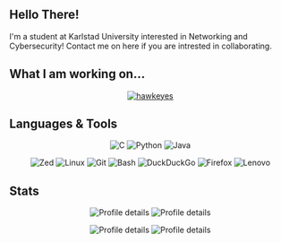 <h2>Hello There!</h3> 
I'm a student at Karlstad University interested in Networking and Cybersecurity! Contact me on here if you are intrested in collaborating.

<h2>What I am working on...</h3>
<p align="center">
  <a href="https://github.com/Alfredsson418/hawkeyes">
    <img alt="hawkeyes" src="https://github-readme-stats.vercel.app/api/pin/?username=Alfredsson418&repo=hawkeyes&theme=tokyonight">
  </a>
  <!--
  <a href="https://github.com/Alfredsson418/Homepage">
    <img alt="hawkeyes" src="https://github-readme-stats.vercel.app/api/pin/?username=Alfredsson418&repo=Homepage&theme=tokyonight">
  </a>
  -->
  
</p>

<h2>Languages & Tools</h2>
<p align="center">
  <!-- https://github.com/alexandresanlim/Badges4-README.md-Profile -->
  <img alt="C" src="https://img.shields.io/badge/C-00599C?style=for-the-badge&logo=c&logoColor=white">
  <img alt="Python" src="https://img.shields.io/badge/Python-FFD43B?style=for-the-badge&logo=python&logoColor=blue">
  <img alt="Java" src="https://img.shields.io/badge/Java-ED8B00?style=for-the-badge&logo=openjdk&logoColor=white">
</p>
<p align="center">
  <img alt="Zed" src="https://img.shields.io/badge/Zed-white?style=for-the-badge&logo=zedindustries&logoColor=084CCF">
  <img alt="Linux" src="https://img.shields.io/badge/Linux-FCC624?style=for-the-badge&logo=linux&logoColor=black">
  <img alt="Git" src="https://img.shields.io/badge/GIT-E44C30?style=for-the-badge&logo=git&logoColor=white">
  <img alt="Bash" src="https://img.shields.io/badge/GNU%20Bash-4EAA25?style=for-the-badge&logo=GNU%20Bash&logoColor=white">
  <img alt="DuckDuckGo" src="https://img.shields.io/badge/DuckDuckGo-DE5833?style=for-the-badge&logo=DuckDuckGo&logoColor=white">
  <img alt="Firefox" src="https://img.shields.io/badge/Firefox_Browser-FF7139?style=for-the-badge&logo=Firefox-Browser&logoColor=white">
  <img alt="Lenovo" src="https://img.shields.io/badge/lenovo%20laptop-E2231A?style=for-the-badge&logo=lenovo&logoColor=white">
  <!--
  <img alt="Proxmox" src="https://img.shields.io/badge/Proxmox-E57000?style=for-the-badge&logo=proxmox&logoColor=white">
  <img alt="Virtualbox" src="https://img.shields.io/badge/VirtualBox-21416b?style=for-the-badge&logo=VirtualBox&logoColor=white">
  <img alt="Raspberry" src="https://img.shields.io/badge/Raspberry%20Pi-A22846?style=for-the-badge&logo=Raspberry%20Pi&logoColor=white">
  <img alt="Docker" src="https://img.shields.io/badge/Docker-2CA5E0?style=for-the-badge&logo=docker&logoColor=white">
  -->
</p>




<h2>Stats</h2>
<!-- https://github.com/vn7n24fzkq/github-profile-summary-cards -->
<!--- https://github.com/anuraghazra/github-readme-stats?tab=readme-ov-file -->
<p align="center">
  <img alt="Profile details" src="https://github-readme-streak-stats.herokuapp.com/?user=Alfredsson418&theme=tokyonight">
  <img alt="Profile details" src="http://github-profile-summary-cards.vercel.app/api/cards/profile-details?username=Alfredsson418&theme=tokyonight">
</p>
<p align="center">
  <img alt="Profile details" src="https://github-readme-stats.vercel.app/api/top-langs/?username=Alfredsson418&layout=compact&theme=tokyonight">
  <img alt="Profile details" src="https://github-readme-stats.vercel.app/api?username=Alfredsson418&show_icons=true&theme=tokyonight&hide_title=true&hide=commits">
</p>
